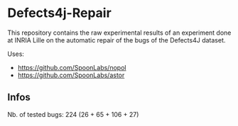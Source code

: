 # Defects4j-Repair

This repository contains the raw experimental results of an experiment done at INRIA Lille on the automatic repair of the bugs of the Defects4J dataset.

Uses:

* https://github.com/SpoonLabs/nopol
* https://github.com/SpoonLabs/astor

## Infos

Nb. of tested bugs: 224 (26 + 65 + 106 + 27)